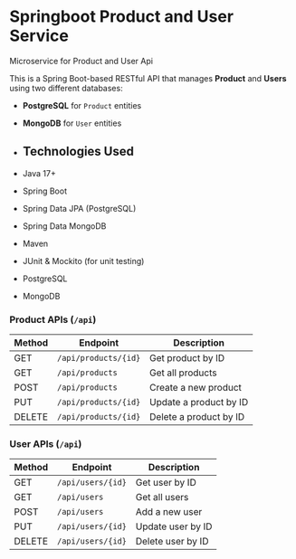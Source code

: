 # Springboot Product and User Service
Microservice for Product and User Api

This is a Spring Boot-based RESTful API that manages **Product** and **Users** using two different databases:
- **PostgreSQL** for `Product` entities
- **MongoDB** for `User` entities

- ## Technologies Used
- Java 17+
- Spring Boot
- Spring Data JPA (PostgreSQL)
- Spring Data MongoDB
- Maven
- JUnit & Mockito (for unit testing)
- PostgreSQL
- MongoDB




### Product APIs (`/api`)
| Method | Endpoint           | Description                |
|--------|--------------------|----------------------------|
| GET    | `/api/products/{id}`| Get product by ID          |
| GET    | `/api/products`    | Get all products           |
| POST   | `/api/products`    | Create a new product       |
| PUT    | `/api/products/{id}` | Update a product by ID     |
| DELETE | `/api/products/{id}` | Delete a product by ID     |




### User APIs (`/api`)
| Method | Endpoint             | Description             |
|--------|----------------------|-------------------------|
| GET    | `/api/users/{id}`    | Get user by ID          |
| GET    | `/api/users`         | Get all users           |
| POST   | `/api/users`         | Add a new user          |
| PUT    | `/api/users/{id}`    | Update user by ID       |
| DELETE | `/api/users/{id}`    | Delete user by ID       |
